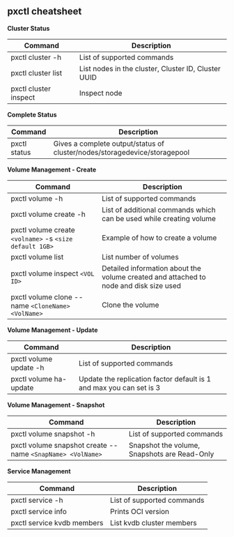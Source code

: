 
## pxctl cheatsheet

**Cluster Status**

| Command | Description |
| --- | --- |
| pxctl cluster -h  | List of supported commands |
| pxctl cluster list | List nodes in the cluster, Cluster ID, Cluster UUID |
| pxctl cluster inspect <node ID> | Inspect node |

**Complete Status**

| Command | Description |
| --- | --- |
| pxctl status  | Gives a complete output/status of cluster/nodes/storagedevice/storagepool |

**Volume Management - Create**

| Command | Description |
| --- | --- |
| pxctl volume -h  | List of supported commands |
| pxctl volume create -h | List of additional commands which can be used while creating volume |
| pxctl volume create `<volname>` -s `<size default 1GB>` | Example of how to create a volume |
| pxctl volume list | List number of volumes |
| pxctl volume inspect `<VOL ID>` | Detailed information about the volume created and attached to node and disk size used |
| pxctl volume clone --name `<CloneName> <VolName>` | Clone the volume | 

**Volume Management - Update**

| Command | Description |
| --- | --- |
| pxctl volume update -h  | List of supported commands |
| pxctl volume ha-update | Update the replication factor default is 1 and max you can set is 3 |


**Volume Management - Snapshot**

| Command | Description |
| --- | --- |
| pxctl volume snapshot -h  | List of supported commands |
| pxctl volume snapshot create --name `<SnapName> <VolName>` | Snapshot the volume, Snapshots are Read-Only | 

**Service Management**

| Command | Description |
| --- | --- |
| pxctl service -h  | List of supported commands |
| pxctl service info | Prints OCI version |
| pxctl service kvdb members | List kvdb cluster members |

